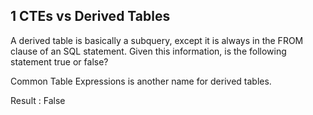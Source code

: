 ## 1 CTEs vs Derived Tables
A derived table is basically a subquery, except it is always in the FROM clause of an SQL statement. Given this information, is the following statement true or false?

 

Common Table Expressions is another name for derived tables.

Result : False